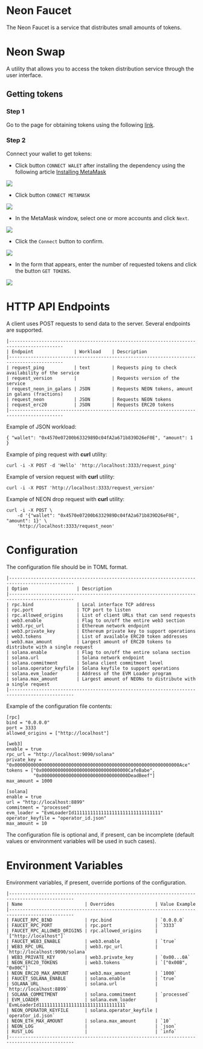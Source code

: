 # Neon Faucet

The Neon Faucet is a service that distributes small amounts of tokens.

# Neon Swap

A utility that allows you to access the token distribution service through the user interface.

## Getting tokens

### Step 1
Go to the page for obtaining tokens using the following [link](https://neonswap.live/#/get-tokens).

### Step 2
Connect your wallet to get tokens:
- Click button `CONNECT WALET` after installing the dependency using the following article [Installing MetaMask](../../wallet/metamask_setup#installing-metamask)

<div class='neon-img-box-300' style={{textAlign: 'center'}}>

![](./images/connect_walet.png)

</div>

- Click button `CONNECT METAMASK`

<div class='neon-img-box-300' style={{textAlign: 'center'}}>

![](./images/connect_metamask.png)

</div>

- In the MetaMask window, select one or more accounts and click `Next`.

<div class='neon-img-box-300' style={{textAlign: 'center'}}>

![](./images/metamask_next.png)

</div>

- Сlick the `Connect` button to confirm.

<div class='neon-img-box-300' style={{textAlign: 'center'}}>

![](./images/confirm_connection.png)

</div>

- In the form that appears, enter the number of requested tokens and click the button `GET TOKENS`.

<div class='neon-img-box-300' style={{textAlign: 'center'}}>

![](./images/get_tokens.png)

</div>


# HTTP API Endpoints

A client uses POST requests to send data to the server.
Several endpoints are supported.

```
|------------------------------------------------------------------------------------------
| Endpoint               | Workload    | Description
|------------------------------------------------------------------------------------------
| request_ping           | text        | Requests ping to check availability of the service
| request_version        |             | Requests version of the service
| request_neon_in_galans | JSON        | Requests NEON tokens, amount in galans (fractions)
| request_neon           | JSON        | Requests NEON tokens
| request_erc20          | JSON        | Requests ERC20 tokens
|------------------------------------------------------------------------------------------
```

Example of JSON workload:
```
{ "wallet": "0x4570e07200b6332989Dc04fA2a671b839D26eF0E", "amount": 1 }
```

Example of ping request with **curl** utility:
```
curl -i -X POST -d 'Hello' 'http://localhost:3333/request_ping'
```

Example of version request with **curl** utility:
```
curl -i -X POST 'http://localhost:3333/request_version'
```

Example of NEON drop request with **curl** utility:
```
curl -i -X POST \
    -d '{"wallet": "0x4570e07200b6332989Dc04fA2a671b839D26eF0E", "amount": 1}' \
    'http://localhost:3333/request_neon'
```


# Configuration

The configuration file should be in TOML format.

```
|----------------------------------------------------------------------------------------------
| Option                  | Description
|----------------------------------------------------------------------------------------------
| rpc.bind                | Local interface TCP address
| rpc.port                | TCP port to listen
| rpc.allowed_origins     | List of client URLs that can send requests
| web3.enable             | Flag to on/off the entire web3 section
| web3.rpc_url            | Ethereum network endpoint
| web3.private_key        | Ethereum private key to support operations
| web3.tokens             | List of available ERC20 token addresses
| web3.max_amount         | Largest amount of ERC20 tokens to distribute with a single request
| solana.enable           | Flag to on/off the entire solana section
| solana.url              | Solana network endpoint
| solana.commitment       | Solana client commitment level
| solana.operator_keyfile | Solana keyfile to support operations
| solana.evm_loader       | Address of the EVM Loader program
| solana.max_amount       | Largest amount of NEONs to distribute with a single request
|----------------------------------------------------------------------------------------------
```

Example of the configuration file contents:
```
[rpc]
bind = "0.0.0.0"
port = 3333
allowed_origins = ["http://localhost"]

[web3]
enable = true
rpc_url = "http://localhost:9090/solana"
private_key = "0x0000000000000000000000000000000000000000000000000000000000000Ace"
tokens = ["0x00000000000000000000000000000000CafeBabe",
          "0x00000000000000000000000000000000DeadBeef"]
max_amount = 1000

[solana]
enable = true
url = "http://localhost:8899"
commitment = "processed"
evm_loader = "EvmLoaderId11111111111111111111111111111111"
operator_keyfile = "operator_id.json"
max_amount = 10
```

The configuration file is optional and, if present, can be incomplete
(default values or environment variables will be used in such cases).


# Environment Variables

Environment variables, if present, override portions of the configuration.

```
|----------------------------------------------------------------------------------------------
| Name                       | Overrides               | Value Example
|----------------------------------------------------------------------------------------------
| FAUCET_RPC_BIND            | rpc.bind                | `0.0.0.0`
| FAUCET_RPC_PORT            | rpc.port                | `3333`
| FAUCET_RPC_ALLOWED_ORIGINS | rpc.allowed_origins     | `["http://localhost"]`
| FAUCET_WEB3_ENABLE         | web3.enable             | `true`
| WEB3_RPC_URL               | web3.rpc_url            | `http://localhost:9090/solana`
| WEB3_PRIVATE_KEY           | web3.private_key        | `0x00...0A`
| NEON_ERC20_TOKENS          | web3.tokens             | `["0x00B", "0x00C"]`
| NEON_ERC20_MAX_AMOUNT      | web3.max_amount         | `1000`
| FAUCET_SOLANA_ENABLE       | solana.enable           | `true`
| SOLANA_URL                 | solana.url              | `http://localhost:8899`
| SOLANA_COMMITMENT          | solana.commitment       | `processed`
| EVM_LOADER                 | solana.evm_loader       | `EvmLoaderId11111111111111111111111111111111`
| NEON_OPERATOR_KEYFILE      | solana.operator_keyfile | `operator_id.json`
| NEON_ETH_MAX_AMOUNT        | solana.max_amount       | `10`
| NEON_LOG                   |                         | `json`
| RUST_LOG                   |                         | `info`
|----------------------------------------------------------------------------------------------
```
